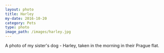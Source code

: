 ```yaml
---
layout: photo
title: Harley
my-date: 2016-10-20
category: Pets
type: photo
image_path: /images/harley.jpg
---
```

A photo of my sister's dog - Harley, taken in the morning in their Prague flat.
